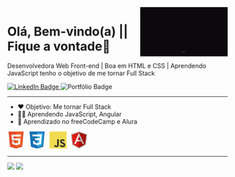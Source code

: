 <img src="banner.gif" width="200px" align="right" />

# Olá, Bem-vindo(a) || Fique a vontade🤍
Desenvolvedora Web Front-end | Boa em HTML e CSS | Aprendendo JavaScript 
tenho o objetivo de me tornar Full Stack 

<div id="badges">
  <a href = "https://www.linkedin.com/in/isabela-de-oliveira-athayde-41730a24b/e">
    <img src="https://img.shields.io/badge/LinkedIn-171e75?style=for-the-badge&logo=linkedin&logoColor=white" alt="LinkedIn Badge"/>
  </a>
    <img src="https://img.shields.io/badge/-Portf%C3%B3lio-indigo?style=for-the-badge&logoColor=white" alt="Portfólio Badge"/>
</div>

   <img src="" width = "120px"  align="right" />
   
---
  
- ❤ Objetivo: Me tornar Full Stack
- 👩‍💻 Aprendendo JavaScript, Angular
- 📘 Aprendizado no freeCodeCamp e Alura

<div>
 <img src="https://github.com/devicons/devicon/blob/master/icons/html5/html5-original.svg" title="HTML5" alt="HTML" width="40" height="40"/>&nbsp;
 <img src="https://github.com/devicons/devicon/blob/master/icons/css3/css3-original.svg" title="CSS3" alt="CSS" width="40" height="40""/>&nbsp;
 <img src="https://github.com/devicons/devicon/blob/master/icons/javascript/javascript-original.svg" title="JavaScript" alt="JavaScript" width="40" height="40"/>&nbsp;
 <img src="https://github.com/devicons/devicon/blob/master/icons/angularjs/angularjs-original.svg" title="Angularjs" alt="Angular" width="40" height="40"/>&nbsp;

</div>

---


<div align="left">
<img height = "200em" src="https://github-readme-stats.vercel.app/api/top-langs/?username=IsabelaAthayde&show_icons=true&theme=jolly"/>
<img height = "200em" src="https://github-readme-stats.vercel.app/api?username=IsabelaAthayde&theme=jolly&show_icons=true"/>
</div>
